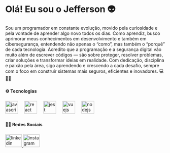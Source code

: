 <h1 align="left">Olá! Eu sou o Jefferson 👽</h1>

###

<p align="left">Sou um programador em constante evolução, movido pela curiosidade e pela vontade de aprender algo novo todos os dias. Como aprendiz, busco aprimorar meus conhecimentos em desenvolvimento e também em cibersegurança, entendendo não apenas o “como”, mas também o “porquê” de cada tecnologia. Acredito que a programação e a segurança digital vão muito além de escrever códigos — são sobre proteger, resolver problemas, criar soluções e transformar ideias em realidade. Com dedicação, disciplina e paixão pela área, sigo aprendendo e crescendo a cada desafio, sempre com o foco em construir sistemas mais seguros, eficientes e inovadores. 💻👨‍💻</p>

###

<h4 align="left">⚙️ Tecnologias</h4>

###

<div align="left">
  <img src="https://cdn.jsdelivr.net/gh/devicons/devicon/icons/javascript/javascript-original.svg" height="40" alt="javascript logo"  />
  <img width="12" />
  <img src="https://cdn.jsdelivr.net/gh/devicons/devicon/icons/react/react-original.svg" height="40" alt="react logo"  />
  <img width="12" />
  <img src="https://cdn.jsdelivr.net/gh/devicons/devicon/icons/jest/jest-plain.svg" height="40" alt="jest logo"  />
  <img width="12" />
  <img src="https://cdn.jsdelivr.net/gh/devicons/devicon/icons/vuejs/vuejs-original.svg" height="40" alt="vuejs logo"  />
  <img width="12" />
  <img src="https://cdn.jsdelivr.net/gh/devicons/devicon/icons/nodejs/nodejs-original.svg" height="40" alt="nodejs logo"  />
</div>

###

<h4 align="left">🤜🤛 Redes Sociais</h4>

###

<div align="left">
  <a href="www.linkedin.com/in/jefferson-duarte" target="_blank">
    <img src="https://raw.githubusercontent.com/maurodesouza/profile-readme-generator/master/src/assets/icons/social/linkedin/default.svg" width="52" height="40" alt="linkedin logo"  />
  </a>
  <img src="https://raw.githubusercontent.com/maurodesouza/profile-readme-generator/master/src/assets/icons/social/instagram/default.svg" width="52" height="40" alt="instagram logo"  />
</div>

###
